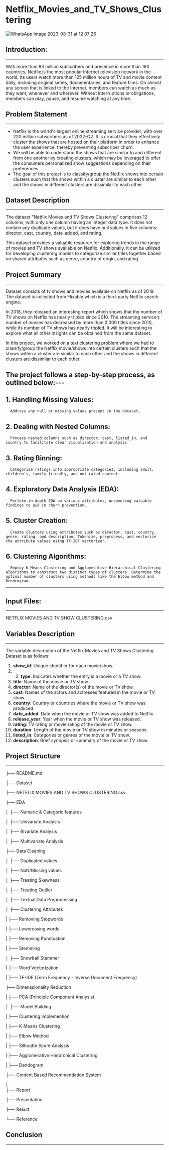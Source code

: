 # Netflix_Movies_and_TV_Shows_Clustering

![WhatsApp Image 2023-08-31 at 12 07 26](https://github.com/ShriyaChouhan/Netflix_Movies_and_TV_Shows_Clustering/assets/128309746/1dd6d65c-464c-401d-83f4-f2e810fd0591)


## Introduction:
_____________________________________________________________________________
With more than 83 million subscribers and presence in more than 190 countries, Netflix is the most popular Internet television network in the world. Its users watch more than 125 million hours of TV and movie content daily, including original series, documentaries, and feature films. On almost any screen that is linked to the Internet, members can watch as much as they want, whenever and wherever. Without interruptions or obligations, members can play, pause, and resume watching at any time.

## Problem Statement
_________________________________________________________
* Netflix is the world's largest online streaming service provider, with over 220 million subscribers as of 2022-Q2. It is crucial that they effectively cluster the shows that are hosted on their platform in order to enhance the user experience, thereby preventing subscriber churn.
* We will be able to understand the shows that are similar to and different from one another by creating clusters, which may be leveraged to offer the consumers personalized show suggestions depending on their preferences.
* The goal of this project is to classify/group the Netflix shows into certain clusters such that the shows within a cluster are similar to each other and the shows in different clusters are dissimilar to each other.

## Dataset Description
_______________________________________________________
The dataset "Netflix Movies and TV Shows Clustering" comprises 12 columns, with only one column having an integer data type. It does not contain any duplicate values, but it does have null values in five columns: director, cast, country, date_added, and rating.

This dataset provides a valuable resource for exploring trends in the range of movies and TV shows available on Netflix. Additionally, it can be utilized for developing clustering models to categorize similar titles together based on shared attributes such as genre, country of origin, and rating.

## Project Summary
______________________________________________________
Dataset consists of tv shows and movies available on Netflix as of 2019. The dataset is collected from Flixable which is a third-party Netflix search engine.

In 2018, they released an interesting report which shows that the number of TV shows on Netflix has nearly tripled since 2010. The streaming service’s number of movies has decreased by more than 2,000 titles since 2010, while its number of TV shows has nearly tripled. It will be interesting to explore what all other insights can be obtained from the same dataset.

In this project, we worked on a text clustering problem where we had to classify/group the Netflix movie/shows into certain clusters such that the shows within a cluster are similar to each other and the shows in different clusters are dissimilar to each other.

## The project follows a step-by-step process, as outlined below:---
## 1. Handling Missing Values:
      Address any null or missing values present in the dataset.
## 2. Dealing with Nested Columns:
      Process nested columns such as director, cast, listed_in, and country to facilitate clear visualization and analysis.
## 3. Rating Binning:
      Categorize ratings into appropriate categories, including adult, children's, family-friendly, and not rated content.
## 4. Exploratory Data Analysis (EDA):
      Perform in-depth EDA on various attributes, uncovering valuable findings to aid in churn prevention.
## 5. Cluster Creation: 
      Create clusters using attributes such as director, cast, country, genre, rating, and description. Tokenize, preprocess, and vectorize the attribute values using TF-IDF vectorizer.
## 6. Clustering Algorithms: 
      Employ K-Means Clustering and Agglomerative Hierarchical Clustering algorithms to construct two distinct types of clusters. Determine the optimal number of clusters using methods like the Elbow method and Dendrogram.
____________________________________________________


## Input Files:
_________________________
NETFLIX MOVIES AND TV SHOW CLUSTERING.csv

## Variables Description
__________________________________________________
The variable description of the Netflix Movies and TV Shows Clustering Dataset is as follows:
1. **show_id**: Unique identifier for each movie/show.
2. 2. **type**: Indicates whether the entry is a movie or a TV show.
3. **title**: Name of the movie or TV show.
4. **director**: Name of the director(s) of the movie or TV show.
5. **cast**: Names of the actors and actresses featured in the movie or TV show.
6. **country**: Country or countries where the movie or TV show was produced.
7. **date_added**: Date when the movie or TV show was added to Netflix.
8. **release_year**: Year when the movie or TV show was released.
9. **rating**: TV rating or movie rating of the movie or TV show.
10. **duration**: Length of the movie or TV show in minutes or seasons.
11. **listed_in**: Categories or genres of the movie or TV show.
12. **description**: Brief synopsis or summary of the movie or TV show.

## Project Structure
________________________________________________________
├── README.md

├── Dataset 

├── NETFLIX MOVIES AND TV SHOWS CLUSTERING.csv

├── EDA

│    ├── Numeric & Categoric features

│          ├── Univariate Analysis

│          ├── Bivariate Analysis

│          ├── Multivariate Analysis

├── Data Cleaning

│       ├── Duplicated values

│       ├── NaN/Missing values

│       ├── Treating Skewness

│       ├── Treating Outlier 

│
├── Textual Data Preprocessing

│         ├── Clustering Attributes

|         ├── Removing Stopwords

|         ├── Lowercasing words

|         ├── Removing Punctuation

|         ├── Stemming

│         ├── Snowball Stemmer

|         ├── Word Vectorization

|         ├── TF-IDF (Term Frequency - Inverse Document Frequency)
 
├── Dimenssionality Reduction
 
|         ├── PCA (Principle Component Analysis)

│
├── Model Building

|         ├── Clustering Implemention

|         ├── K-Means Clustering

|         ├── Elbow Method

|         ├── Silhoutte Score Analysis

|         ├── Agglomerative Hierarchical Clustering

|              ├── Dendogram

├── Content Based Recommendation System

│   
├── Report

├── Presentation

├── Result

└── Reference


## Conclusion
___________________________________________________
